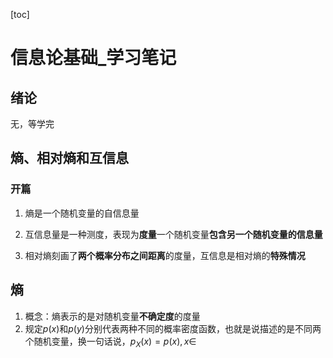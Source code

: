 [toc]

# 信息论基础_学习笔记

## 绪论

无，等学完

## 熵、相对熵和互信息

### 开篇

1. 熵是一个随机变量的自信息量
2. 互信息量是一种测度，表现为**度量**一个随机变量**包含另一个随机变量的信息量**

3. 相对熵刻画了**两个概率分布之间距离**的度量，互信息是相对熵的**特殊情况**

## 熵

1. 概念：熵表示的是对随机变量**不确定度**的度量
2. 规定$p(x)$和$p(y)$分别代表两种不同的概率密度函数，也就是说描述的是不同两个随机变量，换一句话说，$p_X(x) = {p(x),x\in}$